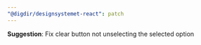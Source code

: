 ```yaml
---
"@digdir/designsystemet-react": patch
---
```


**Suggestion**: Fix clear button not unselecting the selected option
